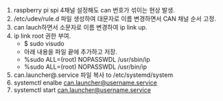 1. raspberry pi spi 4채널 설정해도 can 번호가 섞이는 현상 발생.
2. /etc/udev/rule.d 파일 생성하여 대문자로 이름 변경하면서 CAN 채널 순서 고정.
3. can lauch하면서 소문자로 이름 변경하여 ip link up.
4. ip link root 권한 부여.
    - $ sudo visudo
    - 아래 내용을 파일 끝에 추가하고 저장.
    - %sudo ALL=(root) NOPASSWDL /usr/sbin/ip
    - %sudo ALL=(root) NOPASSWDL /usr/bin/ip
5. can.launcher@.service 파일 복사 to /etc/systemd/system
6. systemctl enalbe can.launcher@username.service
7. systemctl start can.launcher@username.service
